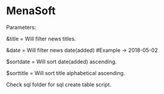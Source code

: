 # MenaSoft

Parameters:

&title = Will filter news titles.

&date = Will filter news date(added) #Example -> 2018-05-02

$sortdate = Will sort date(added) ascending.

$sorttitle = Will sort title alphabetical ascending.

Check sql folder for sql create table script.
